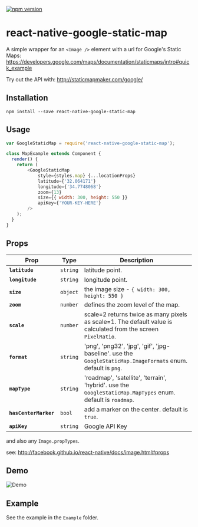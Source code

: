 [![npm version](https://badge.fury.io/js/react-native-google-static-map.svg)](http://badge.fury.io/js/react-native-google-static-map)

# react-native-google-static-map

A simple wrapper for an `<Image />` element with a url for Google's Static Maps:
https://developers.google.com/maps/documentation/staticmaps/intro#quick_example

Try out the API with:
http://staticmapmaker.com/google/

## Installation
```
npm install --save react-native-google-static-map
```
## Usage
```js
var GoogleStaticMap = require('react-native-google-static-map');

class MapExample extends Component {
  render() {
    return (
        <GoogleStaticMap
            style={styles.map} {...locationProps}
            latitude={'32.064171'}
            longitude={'34.7748068'}
            zoom={13}
            size={{ width: 300, height: 550 }}
            apiKey={'YOUR-KEY-HERE'}
        />
    );
  }
}
```
## Props
| Prop | Type | Description |
|---|---|---|
|**`latitude`**|`string`|latitude point.|
|**`longitude`**|`string`|longitude point.|
|**`size`**|`object`| the image size - `{ width: 300, height: 550 }`|
|**`zoom`**|`number`|defines the zoom level of the map.|
|**`scale`**|`number`|scale=2 returns twice as many pixels as scale=1. The default value is calculated from the screen `PixelRatio`. |
|**`format`**|`string`|'png', 'png32', 'jpg', 'gif', 'jpg-baseline'. use the `GoogleStaticMap.ImageFormats` enum. default is `png`.|
|**`mapType`**|`string`|'roadmap', 'satellite', 'terrain', 'hybrid'. use the `GoogleStaticMap.MapTypes` enum. default is `roadmap`.|
|**`hasCenterMarker`**|`bool`|add a marker on the center. default is `true`.|
|**`apiKey`**|`string`|Google API Key|
and also any `Image.propTypes`.

see: http://facebook.github.io/react-native/docs/image.html#props

## Demo
![Demo](https://raw.githubusercontent.com/yelled3/react-native-google-static-map/master/Example/demo.png)

## Example
See the example in the `Example` folder.
